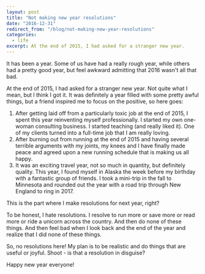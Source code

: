 ```yaml
---
layout: post
title: "Not making new year resolutions"
date: "2016-12-31"
redirect_from: "/blog/not-making-new-year-resolutions"
categories:
  - life
excerpt: At the end of 2015, I had asked for a stranger new year.
---
```


It has been a year. Some of us have had a really rough year, while others had a pretty good year, but feel awkward admitting that 2016 wasn't all that bad.

At the end of 2015, I had asked for a stranger new year. Not quite what I mean, but I think I got it. It was definitely a year filled with some pretty awful things, but a friend inspired me to focus on the positive, so here goes:

1. After getting laid off from a particularly toxic job at the end of 2015, I spent this year reinventing myself professionally. I started my own one-woman consulting business. I started teaching (and really liked it). One of my clients turned into a full-time job that I am really loving.
1. After burning out from running at the end of 2015 and having several terrible arguments with my joints, my knees and I have finally made peace and agreed upon a new running schedule that is making us all happy.
1. It was an exciting travel year, not so much in quantity, but definitely quality.  This year, I found myself in Alaska the week before my birthday with a fantastic group of friends.  I took a mini-trip in the fall to Minnesota and rounded out the year with a road trip through New England to ring in 2017.

This is the part where I make resolutions for next year, right?  

To be honest, I hate resolutions.  I resolve to run more or save more or read more or ride a unicorn across the country. And then do none of these things. And then feel bad when I look back and the end of the year and realize that I did none of these things.

So, no resolutions here! My plan is to be realistic and do things that are useful or joyful.  Shoot - is that a resolution in disguise?

Happy new year everyone!
